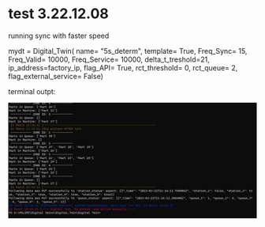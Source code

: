 # test 3.22.12.08

running sync with faster speed

mydt = Digital_Twin(
    name= "5s_determ",
    template= True, 
    Freq_Sync= 15, 
    Freq_Valid= 10000, 
    Freq_Service= 10000, 
    delta_t_treshold=21,
    ip_address=factory_ip,
    flag_API= True,
    rct_threshold= 0,
    rct_queue= 2,
    flag_external_service= False)

terminal outpt:

![image](2023-03-22-12-31-26.png)

